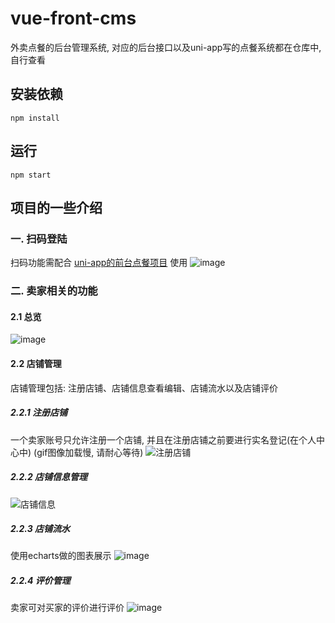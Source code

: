 # vue-front-cms
外卖点餐的后台管理系统, 对应的后台接口以及uni-app写的点餐系统都在仓库中, 自行查看

## 安装依赖
```
npm install
```
## 运行
```
npm start
```
## 项目的一些介绍
### 一. 扫码登陆
扫码功能需配合 [uni-app的前台点餐项目](https://github.com/yg10323/uniapp-order) 使用
![image](https://user-images.githubusercontent.com/48284901/155941081-b598cf04-4308-4d34-b498-167f6aeb208e.png)
### 二. 卖家相关的功能
#### 2.1 总览
![image](https://user-images.githubusercontent.com/48284901/155941920-f5f264a9-588e-4223-8a4a-aa2a80eadaf5.png)
#### 2.2 店铺管理
店铺管理包括: 注册店铺、店铺信息查看编辑、店铺流水以及店铺评价
##### 2.2.1 注册店铺
一个卖家账号只允许注册一个店铺, 并且在注册店铺之前要进行实名登记(在个人中心中)
(gif图像加载慢, 请耐心等待)
![注册店铺](https://user-images.githubusercontent.com/48284901/155942923-2b4f9e96-6d23-4cbe-9013-3096d9da722c.gif)
##### 2.2.2 店铺信息管理
![店铺信息](https://user-images.githubusercontent.com/48284901/155943328-62b9a574-eeac-4a3b-bedc-b2ab212018d7.gif)
##### 2.2.3 店铺流水
使用echarts做的图表展示
![image](https://user-images.githubusercontent.com/48284901/155943503-e282cd83-2b44-424f-b05d-f8614c598f3b.png)
##### 2.2.4 评价管理
卖家可对买家的评价进行评价
![image](https://user-images.githubusercontent.com/48284901/155943676-bb15889d-b1d1-4c70-b9b1-5e5652cabbd6.png)
